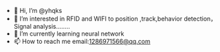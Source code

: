- 👋 Hi, I’m @yhqks
- 👀 I’m interested in RFID and WIFI to position ,track,behavior detection，Signal analysis........
- 🌱 I’m currently learning  neural network
- 📫 How to reach me email:1286971566@qq.com

<!---
yhqks/yhqks is a ✨ special ✨ repository because its `README.md` (this file) appears on your GitHub profile.
You can click the Preview link to take a look at your changes.
--->
